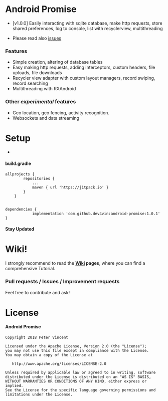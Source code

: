 # Android Promise
- [v1.0.0]
Easily interacting with sqlite database, make http requests, store shared preferences, log to console, list with recyclerview, multithreading

- Please read also [issues](https://github.com/dev4vin/android-promise/issues) 
### Features
* Simple creation, altering of database tables
* Easy making http requests, adding interceptors, custom headers, file uploads, file downloads
* Recycler view adapter with custom layout managers, record swiping, record searching
* Multithreading with RXAndroid

### Other _experimental_ features
* Geo location, geo fencing, activity recognition.
* Websockets and data streaming

# Setup
- 
#### build.gradle
```
allprojects {
        repositories {
            ...
            maven { url 'https://jitpack.io' }
        }
    }


dependencies {
            implementation 'com.github.dev4vin:android-promise:1.0.1'
}
```
#### Stay Updated

# Wiki!
I strongly recommend to read the **[Wiki](https://github.com/dev4vin/android-promise/wiki) pages**, where you can find a comprehensive Tutorial.<br/>

### Pull requests / Issues / Improvement requests
Feel free to contribute and ask!<br/>

# License

#### Android Promise

    Copyright 2018 Peter Vincent

    Licensed under the Apache License, Version 2.0 (the "License");
    you may not use this file except in compliance with the License.
    You may obtain a copy of the License at

       http://www.apache.org/licenses/LICENSE-2.0

    Unless required by applicable law or agreed to in writing, software
    distributed under the License is distributed on an "AS IS" BASIS,
    WITHOUT WARRANTIES OR CONDITIONS OF ANY KIND, either express or implied.
    See the License for the specific language governing permissions and
    limitations under the License.

